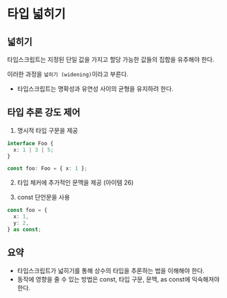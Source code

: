 # 타입 넓히기

## 넓히기

타입스크립트는 지정된 단일 값을 가지고 할당 가능한 값들의 집합을 유추해야 한다.

이러한 과정을 `넓히기 (widening)`이라고 부른다.

- 타입스크립트는 명확성과 유연성 사이의 균형을 유지하려 한다.

## 타입 추론 강도 제어

1. 명시적 타입 구문을 제공

```ts
interface Foo {
  x: 1 | 3 | 5;
}

const foo: Foo = { x: 1 };
```

2. 타입 체커에 추가적인 문맥을 제공 (아이템 26)

3. const 단언문을 사용

```ts
const foo = {
  x: 1,
  y: 2,
} as const;
```

## 요약

- 타입스크립트가 넓히기를 통해 상수의 타입을 추론하는 법을 이해해야 한다.
- 동작에 영향을 줄 수 있는 방법은 const, 타입 구문, 문맥, as const에 익숙해져야 한다.
